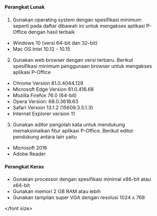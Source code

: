 <font size="3">

#### **Perangkat Lunak**

1.  Gunakan operating system dengan spesifikasi minimum seperti pada daftar dibawah ini untuk mengakses aplikasi P-Office dengan hasil terbaik

  *  Windows 10 (versi 64-bit dan 32-bit)
  *  Mac OS Intel 10.12 - 10.15

2.  Gunakan web browser dengan versi terbaru. Berikut spesifikasi minimum penggunaan browser untuk mengakses aplikasi P-Office

  *  Chrome Version 81.0.4044.129
  *  Microsoft Edge Version 81.0.416.68
  *  Mozilla Firefox 76.0 (64-bit)
  *  Opera Version: 68.0.3618.63
  *  Safari Version 13.1.2 (15609.3.5.1.3)
  *  Internet Explorer version 11

3.    Gunakan editor pengolah kata untuk mendukung memaksimalkan fitur aplikasi P-Office. Berikut editor pendukung antara lain yaitu

  *  Microsoft 2016
  *  Adobe Reader

#### **Perangkat Keras**

  *  Gunakan processor dengan spesifikasi minimal x86-bit atau x64-bit
  *  Gunakan memori 2 GB RAM atau lebih
  *  Gunakan tampilan super VGA dengan resolusi 1024 x 768

</font size>
